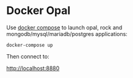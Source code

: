 Docker Opal
===========

Use [docker compose](https://docs.docker.com/compose/) to launch opal, rock and mongodb/mysql/mariadb/postgres applications:

```
docker-compose up
```

Then connect to:

[http://localhost:8880](http://localhost:8880)
